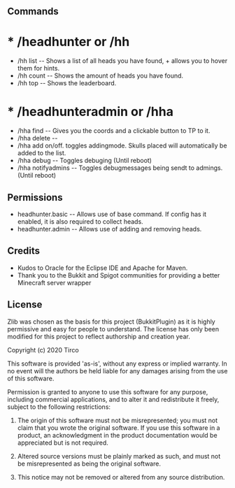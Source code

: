 ## Commands
# * /headhunter or /hh
* /hh list  -- Shows a list of all heads you have found, + allows you to hover them for hints.
* /hh count -- Shows the amount of heads you have found.
* /hh top -- Shows the leaderboard.

# * /headhunteradmin or /hha
* /hha find <id> -- Gives you the coords and a clickable button to TP to it.
* /hha delete <id> -- 
* /hha add on/off. toggles addingmode. Skulls placed will automatically be added to the list.
* /hha debug -- Toggles debuging (Until reboot)
* /hha notifyadmins -- Toggles debugmessages being sendt to admings. (Until reboot)

## Permissions
- headhunter.basic -- Allows use of base command. If config has it enabled, it is also required to collect heads.
- headhunter.admin -- Allows use of adding and removing heads.


## Credits

* Kudos to Oracle for the Eclipse IDE and Apache for Maven.
* Thank you to the Bukkit and Spigot communities for providing a better Minecraft server wrapper

## License

Zlib was chosen as the basis for this project (BukkitPlugin) as it is highly permissive and easy for people to understand. The license has only been modified for this project to reflect authorship and creation year.

Copyright (c) 2020 Tirco

This software is provided 'as-is', without any express or implied
warranty. In no event will the authors be held liable for any damages
arising from the use of this software.

Permission is granted to anyone to use this software for any purpose,
including commercial applications, and to alter it and redistribute it
freely, subject to the following restrictions:

1. The origin of this software must not be misrepresented; you must not
claim that you wrote the original software. If you use this software
in a product, an acknowledgment in the product documentation would be
appreciated but is not required.

2. Altered source versions must be plainly marked as such, and must not be
misrepresented as being the original software.

3. This notice may not be removed or altered from any source
distribution.

